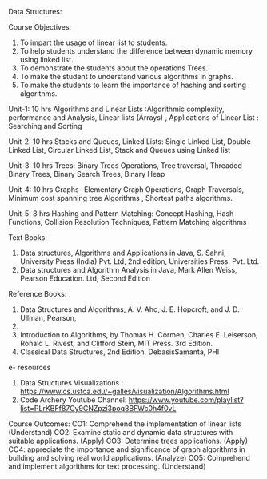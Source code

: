 Data Structures:

Course Objectives: 
1. To impart the usage of linear list to students. 
2. To help students understand the difference between dynamic memory using linked list.
3. To demonstrate the students about the operations Trees.
4. To make the student to understand various algorithms in graphs.
5. To make the students to learn the importance of hashing and sorting algorithms.

Unit-1: 10 hrs
Algorithms and Linear Lists :Algorithmic complexity, performance and Analysis, Linear lists 
(Arrays) , Applications of Linear List : Searching and Sorting

Unit-2: 10 hrs
Stacks and Queues, Linked Lists: Single Linked List, Double Linked List, Circular Linked List, 
Stack and Queues using Linked list

Unit-3: 10 hrs
Trees: Binary Trees Operations, Tree traversal, Threaded Binary Trees, Binary Search Trees, 
Binary Heap

Unit-4: 10 hrs
Graphs- Elementary Graph Operations, Graph Traversals, Minimum cost spanning tree 
Algorithms , Shortest paths algorithms.

Unit-5: 8 hrs
Hashing and Pattern Matching: Concept Hashing, Hash Functions, Collision Resolution 
Techniques, Pattern Matching algorithms

Text Books:
1. Data structures, Algorithms and Applications in Java, S. Sahni, University Press (India) 
Pvt. Ltd, 2nd edition, Universities Press, Pvt. Ltd.
2. Data structures and Algorithm Analysis in Java, Mark Allen Weiss, Pearson Education. 
Ltd, Second Edition

Reference Books:
1. Data Structures and Algorithms, A. V. Aho, J. E. Hopcroft, and J. D. Ullman, Pearson, 
2002.
2. Introduction to Algorithms, by Thomas H. Cormen, Charles E. Leiserson, Ronald L. 
Rivest, and Clifford Stein, MIT Press. 3rd Edition.
3. Classical Data Structures, 2nd Edition, DebasisSamanta, PHI

e- resources
1. Data Structures Visualizations : 
https://www.cs.usfca.edu/~galles/visualization/Algorithms.html
2. Code Archery Youtube Channel:
https://www.youtube.com/playlist?list=PLrKBFf87Cy9CNZpzi3poq8BFWc0h4f0vL

Course Outcomes:
CO1: Comprehend the implementation of linear lists (Understand)
CO2: Examine static and dynamic data structures with suitable applications. (Apply)
CO3: Determine trees applications. (Apply)
CO4: appreciate the importance and significance of graph algorithms in building and solving 
real world applications. (Analyze)
 CO5: Comprehend and implement algorithms for text processing. (Understand)

